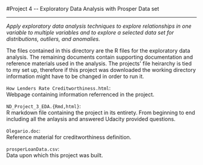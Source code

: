 #Project 4 -- Exploratory Data Analysis with Prosper Data set   
***    
*Apply exploratory data analysis techniques to explore relationships in one variable to multiple variables and to explore a selected data set for distributions, outliers, and anomalies.*            
 
The files contained in this directory are the R files for the exploratory data analysis. The remaining documents contain supporting documentation and reference materials used in the analysis. The projects' file heirarchy is tied to my set up, therefore if this project was downloaded the working directory information might have to be changed in order to run it.         

`How Lenders Rate Creditworthiness.html`:           
Webpage containing information referrenced in the project.         

`ND_Project_3_EDA.{Rmd,html}`:          
R markdown file containing the project in its entirety. From beginning to end including all the anlaysis and answered Udacity provided questions.       

`Olegario.doc`:            
Reference material for creditworthiness definition.           

`prosperLoanData.csv`:            
Data upon which this project was built.         

 
